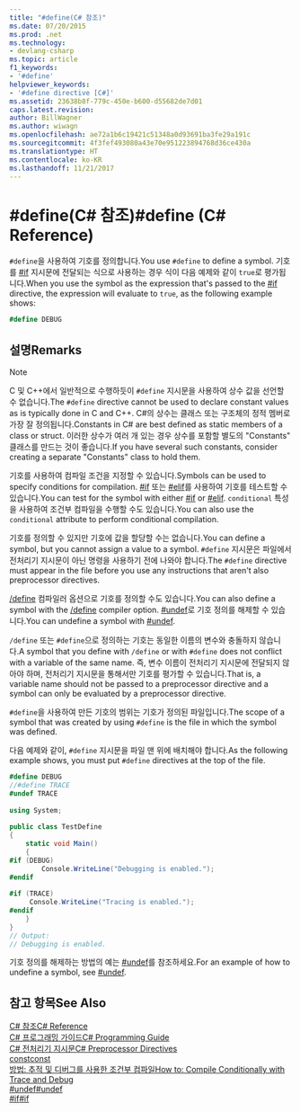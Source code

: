 ```yaml
---
title: "#define(C# 참조)"
ms.date: 07/20/2015
ms.prod: .net
ms.technology:
- devlang-csharp
ms.topic: article
f1_keywords:
- '#define'
helpviewer_keywords:
- '#define directive [C#]'
ms.assetid: 23638b8f-779c-450e-b600-d55682de7d01
caps.latest.revision: 
author: BillWagner
ms.author: wiwagn
ms.openlocfilehash: ae72a1b6c19421c51348a0d93691ba3fe29a191c
ms.sourcegitcommit: 4f3fef493080a43e70e951223894768d36ce430a
ms.translationtype: HT
ms.contentlocale: ko-KR
ms.lasthandoff: 11/21/2017
---
```

# <a name="define-c-reference"></a><span data-ttu-id="e46df-102">#define(C# 참조)</span><span class="sxs-lookup"><span data-stu-id="e46df-102">#define (C# Reference)</span></span>
<span data-ttu-id="e46df-103">`#define`을 사용하여 기호를 정의합니다.</span><span class="sxs-lookup"><span data-stu-id="e46df-103">You use `#define` to define a symbol.</span></span> <span data-ttu-id="e46df-104">기호를 [#if](../../../csharp/language-reference/preprocessor-directives/preprocessor-if.md) 지시문에 전달되는 식으로 사용하는 경우 식이 다음 예제와 같이 `true`로 평가됩니다.</span><span class="sxs-lookup"><span data-stu-id="e46df-104">When you use the symbol as the expression that's passed to the [#if](../../../csharp/language-reference/preprocessor-directives/preprocessor-if.md) directive, the expression will evaluate to `true`, as the following example shows:</span></span>  
 
 ```csharp
 #define DEBUG
 ```
  
## <a name="remarks"></a><span data-ttu-id="e46df-105">설명</span><span class="sxs-lookup"><span data-stu-id="e46df-105">Remarks</span></span>  
  
> [!NOTE]
>  <span data-ttu-id="e46df-106">C 및 C++에서 일반적으로 수행하듯이 `#define` 지시문을 사용하여 상수 값을 선언할 수 없습니다.</span><span class="sxs-lookup"><span data-stu-id="e46df-106">The `#define` directive cannot be used to declare constant values as is typically done in C and C++.</span></span> <span data-ttu-id="e46df-107">C#의 상수는 클래스 또는 구조체의 정적 멤버로 가장 잘 정의됩니다.</span><span class="sxs-lookup"><span data-stu-id="e46df-107">Constants in C# are best defined as static members of a class or struct.</span></span> <span data-ttu-id="e46df-108">이러한 상수가 여러 개 있는 경우 상수를 포함할 별도의 "Constants" 클래스를 만드는 것이 좋습니다.</span><span class="sxs-lookup"><span data-stu-id="e46df-108">If you have several such constants, consider creating a separate "Constants" class to hold them.</span></span>  
  
 <span data-ttu-id="e46df-109">기호를 사용하여 컴파일 조건을 지정할 수 있습니다.</span><span class="sxs-lookup"><span data-stu-id="e46df-109">Symbols can be used to specify conditions for compilation.</span></span> <span data-ttu-id="e46df-110">[#if](../../../csharp/language-reference/preprocessor-directives/preprocessor-if.md) 또는 [#elif](../../../csharp/language-reference/preprocessor-directives/preprocessor-elif.md)를 사용하여 기호를 테스트할 수 있습니다.</span><span class="sxs-lookup"><span data-stu-id="e46df-110">You can test for the symbol with either [#if](../../../csharp/language-reference/preprocessor-directives/preprocessor-if.md) or [#elif](../../../csharp/language-reference/preprocessor-directives/preprocessor-elif.md).</span></span> <span data-ttu-id="e46df-111">`conditional` 특성을 사용하여 조건부 컴파일을 수행할 수도 있습니다.</span><span class="sxs-lookup"><span data-stu-id="e46df-111">You can also use the `conditional` attribute to perform conditional compilation.</span></span>  
  
 <span data-ttu-id="e46df-112">기호를 정의할 수 있지만 기호에 값을 할당할 수는 없습니다.</span><span class="sxs-lookup"><span data-stu-id="e46df-112">You can define a symbol, but you cannot assign a value to a symbol.</span></span> <span data-ttu-id="e46df-113">`#define` 지시문은 파일에서 전처리기 지시문이 아닌 명령을 사용하기 전에 나와야 합니다.</span><span class="sxs-lookup"><span data-stu-id="e46df-113">The `#define` directive must appear in the file before you use any instructions that aren't also preprocessor directives.</span></span>  
  
 <span data-ttu-id="e46df-114">[/define](../../../csharp/language-reference/compiler-options/define-compiler-option.md) 컴파일러 옵션으로 기호를 정의할 수도 있습니다.</span><span class="sxs-lookup"><span data-stu-id="e46df-114">You can also define a symbol with the [/define](../../../csharp/language-reference/compiler-options/define-compiler-option.md) compiler option.</span></span> <span data-ttu-id="e46df-115">[#undef](../../../csharp/language-reference/preprocessor-directives/preprocessor-undef.md)로 기호 정의를 해제할 수 있습니다.</span><span class="sxs-lookup"><span data-stu-id="e46df-115">You can undefine a symbol with [#undef](../../../csharp/language-reference/preprocessor-directives/preprocessor-undef.md).</span></span>  
  
 <span data-ttu-id="e46df-116">`/define` 또는 `#define`으로 정의하는 기호는 동일한 이름의 변수와 충돌하지 않습니다.</span><span class="sxs-lookup"><span data-stu-id="e46df-116">A symbol that you define with `/define` or with `#define` does not conflict with a variable of the same name.</span></span> <span data-ttu-id="e46df-117">즉, 변수 이름이 전처리기 지시문에 전달되지 않아야 하며, 전처리기 지시문을 통해서만 기호를 평가할 수 있습니다.</span><span class="sxs-lookup"><span data-stu-id="e46df-117">That is, a variable name should not be passed to a preprocessor directive and a symbol can only be evaluated by a preprocessor directive.</span></span>  
  
 <span data-ttu-id="e46df-118">`#define`을 사용하여 만든 기호의 범위는 기호가 정의된 파일입니다.</span><span class="sxs-lookup"><span data-stu-id="e46df-118">The scope of a symbol that was created by using `#define` is the file in which the symbol was defined.</span></span>  
  
 <span data-ttu-id="e46df-119">다음 예제와 같이, `#define` 지시문을 파일 맨 위에 배치해야 합니다.</span><span class="sxs-lookup"><span data-stu-id="e46df-119">As the following example shows, you must put `#define` directives at the top of the file.</span></span>  
  
```csharp  
#define DEBUG  
//#define TRACE  
#undef TRACE  
  
using System;  
  
public class TestDefine  
{  
    static void Main()  
    {  
#if (DEBUG)  
        Console.WriteLine("Debugging is enabled.");  
#endif  
  
#if (TRACE)  
     Console.WriteLine("Tracing is enabled.");  
#endif  
    }  
}  
// Output:  
// Debugging is enabled.  
```  
  
 <span data-ttu-id="e46df-120">기호 정의를 해제하는 방법의 예는 [#undef](../../../csharp/language-reference/preprocessor-directives/preprocessor-undef.md)를 참조하세요.</span><span class="sxs-lookup"><span data-stu-id="e46df-120">For an example of how to undefine a symbol, see [#undef](../../../csharp/language-reference/preprocessor-directives/preprocessor-undef.md).</span></span>  
  
## <a name="see-also"></a><span data-ttu-id="e46df-121">참고 항목</span><span class="sxs-lookup"><span data-stu-id="e46df-121">See Also</span></span>  
 [<span data-ttu-id="e46df-122">C# 참조</span><span class="sxs-lookup"><span data-stu-id="e46df-122">C# Reference</span></span>](../../../csharp/language-reference/index.md)  
 [<span data-ttu-id="e46df-123">C# 프로그래밍 가이드</span><span class="sxs-lookup"><span data-stu-id="e46df-123">C# Programming Guide</span></span>](../../../csharp/programming-guide/index.md)  
 [<span data-ttu-id="e46df-124">C# 전처리기 지시문</span><span class="sxs-lookup"><span data-stu-id="e46df-124">C# Preprocessor Directives</span></span>](../../../csharp/language-reference/preprocessor-directives/index.md)  
 [<span data-ttu-id="e46df-125">const</span><span class="sxs-lookup"><span data-stu-id="e46df-125">const</span></span>](../../../csharp/language-reference/keywords/const.md)  
 [<span data-ttu-id="e46df-126">방법: 추적 및 디버그를 사용한 조건부 컴파일</span><span class="sxs-lookup"><span data-stu-id="e46df-126">How to: Compile Conditionally with Trace and Debug</span></span>](../../../framework/debug-trace-profile/how-to-compile-conditionally-with-trace-and-debug.md)  
 [<span data-ttu-id="e46df-127">#undef</span><span class="sxs-lookup"><span data-stu-id="e46df-127">#undef</span></span>](../../../csharp/language-reference/preprocessor-directives/preprocessor-undef.md)  
 [<span data-ttu-id="e46df-128">#if</span><span class="sxs-lookup"><span data-stu-id="e46df-128">#if</span></span>](../../../csharp/language-reference/preprocessor-directives/preprocessor-if.md)
